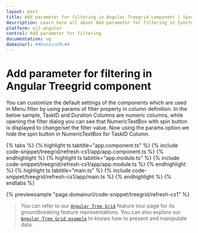 ```yaml
---
layout: post
title: Add parameter for filtering in Angular Treegrid component | Syncfusion
description: Learn here all about Add parameter for filtering in Syncfusion Angular Treegrid component of Syncfusion Essential JS 2 and more.
platform: ej2-angular
control: Add parameter for filtering 
documentation: ug
domainurl: ##DomainURL##
---
```


# Add parameter for filtering in Angular Treegrid component

You can customize the default settings of the components which are used in Menu filter by using params of filter property in column definition.
In the below sample, TaskID and Duration Columns are numeric columns, while opening the filter dialog you can see that NumericTextBox with spin button is displayed to change/set the filter value. Now using the params option we hide the spin button in NumericTextBox for TaskID Column.

{% tabs %}
{% highlight ts tabtitle="app.component.ts" %}
{% include code-snippet/treegrid/refresh-cs1/app/app.component.ts %}
{% endhighlight %}
{% highlight ts tabtitle="app.module.ts" %}
{% include code-snippet/treegrid/refresh-cs1/app/app.module.ts %}
{% endhighlight %}
{% highlight ts tabtitle="main.ts" %}
{% include code-snippet/treegrid/refresh-cs1/app/main.ts %}
{% endhighlight %}
{% endtabs %}
  
{% previewsample "page.domainurl/code-snippet/treegrid/refresh-cs1" %}

> You can refer to our [`Angular Tree Grid`](https://www.syncfusion.com/angular-ui-components/angular-tree-grid) feature tour page for its groundbreaking feature representations. You can also explore our [`Angular Tree Grid example`](https://ej2.syncfusion.com/angular/demos/#/material/treegrid/treegrid-overview) to knows how to present and manipulate data.